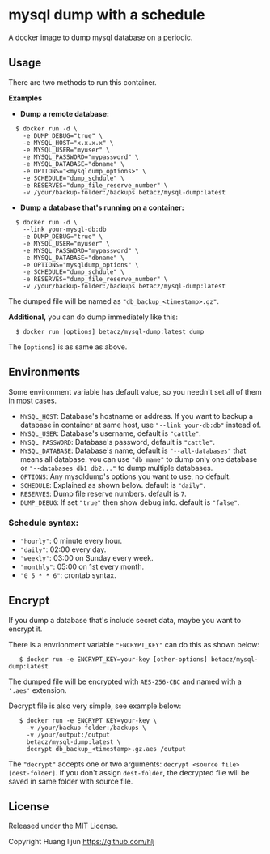 # mysql dump with a schedule

A docker image to dump mysql database on a periodic.

## Usage

There are two methods to run this container. 

**Examples**

* **Dump a remote  database:**
 
```shell
  $ docker run -d \
    -e DUMP_DEBUG="true" \
    -e MYSQL_HOST="x.x.x.x" \
    -e MYSQL_USER="myuser" \
    -e MYSQL_PASSWORD="mypassword" \
    -e MYSQL_DATABASE="dbname" \
    -e OPTIONS="<mysqldump_options>" \
    -e SCHEDULE="dump_schdule" \
    -e RESERVES="dump_file_reserve_number" \
    -v /your/backup-folder:/backups betacz/mysql-dump:latest
```
* **Dump a database that's running on a container:**

```shell
  $ docker run -d \
    --link your-mysql-db:db
    -e DUMP_DEBUG="true" \
    -e MYSQL_USER="myuser" \
    -e MYSQL_PASSWORD="mypassword" \
    -e MYSQL_DATABASE="dbname" \
    -e OPTIONS="mysqldump_options" \
    -e SCHEDULE="dump_schdule" \
    -e RESERVES="dump_file_reserve_number" \
    -v /your/backup-folder:/backups betacz/mysql-dump:latest
``` 

The dumped file will be named as `"db_backup_<timestamp>.gz"`.

**Additional,** you can do dump immediately like this:

```shell
  $ docker run [options] betacz/mysql-dump:latest dump
```

The `[options]` is as same as above. 


## Environments

Some environment variable has default value, so you needn't set all of them in most cases.

* `MYSQL_HOST`: Database's hostname or address. If you want to backup a database in container at same host, use `"--link your-db:db"` instead of.
* `MYSQL_USER`: Database's username, default is `"cattle"`.
* `MYSQL_PASSWORD`: Database's password, default is `"cattle"`.
* `MYSQL_DATABASE`: Database's name, default is `"--all-databases"` that means all database. you can use `"db_mame"` to dump only one database or `"--databases db1 db2..."` to dump multiple databases.
* `OPTIONS`: Any mysqldump's options you want to use, no default.
* `SCHEDULE`: Explained as shown below. default is `"daily"`.
* `RESERVES`: Dump file reserve numbers. default is `7`.
* `DUMP_DEBUG`: If set `"true"` then show debug info. default is `"false"`.

### Schedule syntax:

* `"hourly"`: 0 minute every hour.
* `"daily"`: 02:00 every day.
* `"weekly"`: 03:00 on Sunday every week.
* `"monthly"`: 05:00 on 1st every month.
* `"0 5 * * 6"`: crontab syntax.

## Encrypt

If you dump a database that's include secret data, maybe you want to encrypt it.

There is a envrionment variable `"ENCRYPT_KEY"` can do this as shown below:

```shell
   $ docker run -e ENCRYPT_KEY=your-key [other-options] betacz/mysql-dump:latest
```

The dumped file will be encrypted with `AES-256-CBC` and named with a `'.aes'` extension.

Decrypt file is also very simple, see example below:

```shell
   $ docker run -e ENCRYPT_KEY=your-key \
     -v /your/backup-folder:/backups \
     -v /your/output:/output
     betacz/mysql-dump:latest \
     decrypt db_backup_<timestamp>.gz.aes /output  
```

The `"decrypt"` accepts one or two arguments: `decrypt <source file> [dest-folder]`. If you don't assign `dest-folder`, the decrypted file will be saved in same folder with source file.

## License
Released under the MIT License. 

Copyright Huang lijun https://github.com/hlj